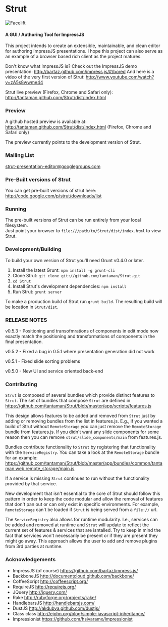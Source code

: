 Strut
=======

![Facelift](https://f.cloud.github.com/assets/1009003/26512/13d10f44-4b39-11e2-80e4-578cc6acd3b3.png)

#### A GUI / Authoring Tool for ImpressJS ####

This project intends to create an extensible, maintainable, and clean editor for authoring ImpressJS presentations.
I hope this project can also serve as an example of a browser based rich client as the project matures.

Don't know what ImpressJS is?  Check out the ImpressJS demo presentation: http://bartaz.github.com/impress.js/#/bored
And here is a video of the very first version of Strut: http://www.youtube.com/watch?v=zA5s8wwme44

Strut live preview (Firefox, Chrome and Safari only): http://tantaman.github.com/Strut/dist/index.html

### Preview ###

A github hosted preview is available at: http://tantaman.github.com/Strut/dist/index.html (Firefox, Chrome and Safari only)

The preview currently points to the development version of Strut.

### Mailing List ###
strut-presentation-editor@googlegroups.com

### Pre-Built versions of Strut ###

You can get pre-built versions of strut here: http://code.google.com/p/strut/downloads/list


### Running ###

The pre-built versions of Strut can be run entirely from your local filesystem.  
Just point your browser to `file:///path/to/Strut/dist/index.html` to view Strut.


### Development/Building ###
To build your own version of Strut you'll need Grunt v0.4.0 or later.


1. Install the latest Grunt: `npm install -g grunt-cli`
2. Clone Strut: `git clone git://github.com/tantaman/Strut.git`
3. `cd Strut`
4. Install Strut's development dependencies: `npm install`
5. Run Strut: `grunt server`

To make a production build of Strut run `grunt build`.
The resulting build will be location in `Strut/dist`.  

### RELEASE NOTES ###

v0.5.3 - Positioning and transofmrations of components in edit mode
now exactly match the positioning and transformations of components in the final presentation.

v0.5.2 - Fixed a bug in 0.5.1 where presentation generation did not work

v0.5.1 - Fixed slide sorting problems

v0.5.0 - New UI and service oriented back-end

### Contributing ###


`Strut` is composed of several bundles which provide distinct features to `Strut`.  The set of bundles that compose
`Strut` are defined in https://github.com/tantaman/Strut/blob/master/app/scripts/features.js

This design allows features to be added and removed from `Strut` just by adding or removing bundles from the list
 in features.js.  E.g., if you wanted a build of Strut without `RemoteStorage` you can just remove
the `RemoteStorage` bundle from features.js.  If you didn't want any slide components for some reason then you can remove
`strut/slide_components/main` from features.js.

Bundles contribute functionality to `Strut` by registering that functionality with the `ServiceRegistry`.
You can take a look at the `RemoteStorage` bundle for an example: https://github.com/tantaman/Strut/blob/master/app/bundles/common/tantaman.web.remote_storage/main.js

If a service is missing `Strut` continues to run without the functionality provided by that service.

New development that isn't essential to the core of Strut should follow this pattern in order to keep the code 
modular and allow the removal of features that don't pan out or can only exist in specific environments.  For example,
`RemoteStorage` can't be loaded if `Strut` is being served from a `file://` url.

The `ServiceRegistry` also allows for runtime modularity.  I.e., services can be added and removed at runtime and `Strut`
will update to reflect the current set of features & services that are isntalled.  Try to keep in mind the
fact that services won't necessarily be present or if they are present they might go away.  This 
approach allows the user to add and remove plugins from 3rd parties at runtime.

### Acknowledgements ###

* ImpressJS (of course) https://github.com/bartaz/impress.js/
* BackboneJS http://documentcloud.github.com/backbone/
* CoffeeScript http://coffeescript.org/
* RequireJS http://requirejs.org/
* JQuery http://jquery.com/
* Rake http://rubyforge.org/projects/rake/
* HandlebarsJS http://handlebarsjs.com/
* DustJS http://akdubya.github.com/dustjs/
* Class class http://ejohn.org/blog/simple-javascript-inheritance/
* Impressionist https://github.com/hsivaramx/Impressionist
